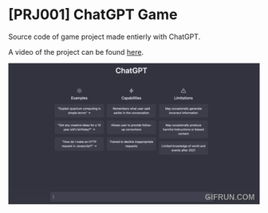 # [PRJ001] ChatGPT Game

Source code of game project made entierly with ChatGPT.

A video of the project can be found [here](https://www.youtube.com/watch?v=r3oCTbiEV6Q).

![capture](./capture.gif)
